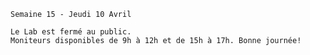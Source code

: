     Semaine 15 - Jeudi 10 Avril
    
    Le Lab est fermé au public. 
    Moniteurs disponibles de 9h à 12h et de 15h à 17h. Bonne journée!
   